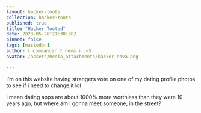 ```yaml
---
layout: hacker-toots
collection: hacker-toots
published: true
title: "Hacker Tooted"
date: 2023-05-26T21:38:38Z
pinned: false
tags: [mastodon]
author: ⸸ commander ░ nova ⸸ :~$
avatar: /assets/media_attachments/hacker-nova.png

---
```


<p>i&#39;m on this website having strangers vote on one of my dating profile photos to see if i need to change it lol</p><p>i mean dating apps are about 1000% more worthless than they were 10 years ago, but where am i gonna meet someone, in the street?</p>


